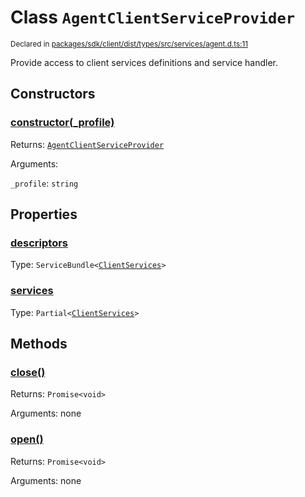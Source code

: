 # Class `AgentClientServiceProvider`
<sub>Declared in [packages/sdk/client/dist/types/src/services/agent.d.ts:11]()</sub>


Provide access to client services definitions and service handler.

## Constructors
### [constructor(_profile)]()




Returns: <code>[AgentClientServiceProvider](/api/@dxos/react-client/classes/AgentClientServiceProvider)</code>

Arguments: 

`_profile`: <code>string</code>



## Properties
### [descriptors]()
Type: <code>ServiceBundle&lt;[ClientServices](/api/@dxos/react-client/types/ClientServices)&gt;</code>



### [services]()
Type: <code>Partial&lt;[ClientServices](/api/@dxos/react-client/types/ClientServices)&gt;</code>




## Methods
### [close()]()




Returns: <code>Promise&lt;void&gt;</code>

Arguments: none




### [open()]()




Returns: <code>Promise&lt;void&gt;</code>

Arguments: none




